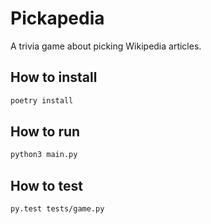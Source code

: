 # Pickapedia

A trivia game about picking Wikipedia articles.

## How to install
```bash
poetry install
```

## How to run

```bash
python3 main.py
```

## How to test

```bash
py.test tests/game.py
```